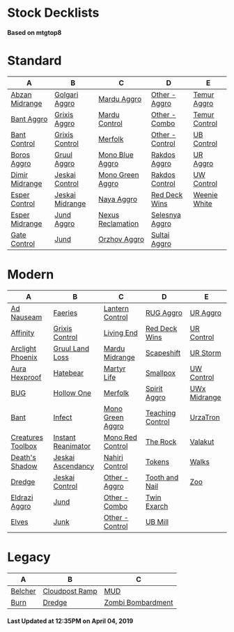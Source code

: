 # Stock Decklists
#### Based on mtgtop8


# Standard

|                             A                              |                              B                               |                                C                                 |                              D                               |                            E                             |
|------------------------------------------------------------|--------------------------------------------------------------|------------------------------------------------------------------|--------------------------------------------------------------|----------------------------------------------------------|
|[Abzan Midrange](./mtgtop8/Standard/decks/Abzan_Midrange.md)|[Golgari Aggro](./mtgtop8/Standard/decks/Golgari_Aggro.md)    |[Mardu Aggro](./mtgtop8/Standard/decks/Mardu_Aggro.md)            |[Other - Aggro](./mtgtop8/Standard/decks/Other_-_Aggro.md)    |[Temur Aggro](./mtgtop8/Standard/decks/Temur_Aggro.md)    |
|[Bant Aggro](./mtgtop8/Standard/decks/Bant_Aggro.md)        |[Grixis Aggro](./mtgtop8/Standard/decks/Grixis_Aggro.md)      |[Mardu Control](./mtgtop8/Standard/decks/Mardu_Control.md)        |[Other - Combo](./mtgtop8/Standard/decks/Other_-_Combo.md)    |[Temur Control](./mtgtop8/Standard/decks/Temur_Control.md)|
|[Bant Control](./mtgtop8/Standard/decks/Bant_Control.md)    |[Grixis Control](./mtgtop8/Standard/decks/Grixis_Control.md)  |[Merfolk](./mtgtop8/Standard/decks/Merfolk.md)                    |[Other - Control](./mtgtop8/Standard/decks/Other_-_Control.md)|[UB Control](./mtgtop8/Standard/decks/UB_Control.md)      |
|[Boros Aggro](./mtgtop8/Standard/decks/Boros_Aggro.md)      |[Gruul Aggro](./mtgtop8/Standard/decks/Gruul_Aggro.md)        |[Mono Blue Aggro](./mtgtop8/Standard/decks/Mono_Blue_Aggro.md)    |[Rakdos Aggro](./mtgtop8/Standard/decks/Rakdos_Aggro.md)      |[UR Aggro](./mtgtop8/Standard/decks/UR_Aggro.md)          |
|[Dimir Midrange](./mtgtop8/Standard/decks/Dimir_Midrange.md)|[Jeskai Control](./mtgtop8/Standard/decks/Jeskai_Control.md)  |[Mono Green Aggro](./mtgtop8/Standard/decks/Mono_Green_Aggro.md)  |[Rakdos Control](./mtgtop8/Standard/decks/Rakdos_Control.md)  |[UW Control](./mtgtop8/Standard/decks/UW_Control.md)      |
|[Esper Control](./mtgtop8/Standard/decks/Esper_Control.md)  |[Jeskai Midrange](./mtgtop8/Standard/decks/Jeskai_Midrange.md)|[Naya Aggro](./mtgtop8/Standard/decks/Naya_Aggro.md)              |[Red Deck Wins](./mtgtop8/Standard/decks/Red_Deck_Wins.md)    |[Weenie White](./mtgtop8/Standard/decks/Weenie_White.md)  |
|[Esper Midrange](./mtgtop8/Standard/decks/Esper_Midrange.md)|[Jund Aggro](./mtgtop8/Standard/decks/Jund_Aggro.md)          |[Nexus Reclamation](./mtgtop8/Standard/decks/Nexus_Reclamation.md)|[Selesnya Aggro](./mtgtop8/Standard/decks/Selesnya_Aggro.md)  |                                                          |
|[Gate Control](./mtgtop8/Standard/decks/Gate_Control.md)    |[Jund](./mtgtop8/Standard/decks/Jund.md)                      |[Orzhov Aggro](./mtgtop8/Standard/decks/Orzhov_Aggro.md)          |[Sultai Aggro](./mtgtop8/Standard/decks/Sultai_Aggro.md)      |                                                          |


# Modern

|                               A                                |                                B                                 |                              C                               |                              D                               |                          E                           |
|----------------------------------------------------------------|------------------------------------------------------------------|--------------------------------------------------------------|--------------------------------------------------------------|------------------------------------------------------|
|[Ad Nauseam](./mtgtop8/Modern/decks/Ad_Nauseam.md)              |[Faeries](./mtgtop8/Modern/decks/Faeries.md)                      |[Lantern Control](./mtgtop8/Modern/decks/Lantern_Control.md)  |[RUG Aggro](./mtgtop8/Modern/decks/RUG_Aggro.md)              |[UR Aggro](./mtgtop8/Modern/decks/UR_Aggro.md)        |
|[Affinity](./mtgtop8/Modern/decks/Affinity.md)                  |[Grixis Control](./mtgtop8/Modern/decks/Grixis_Control.md)        |[Living End](./mtgtop8/Modern/decks/Living_End.md)            |[Red Deck Wins](./mtgtop8/Modern/decks/Red_Deck_Wins.md)      |[UR Control](./mtgtop8/Modern/decks/UR_Control.md)    |
|[Arclight Phoenix](./mtgtop8/Modern/decks/Arclight_Phoenix.md)  |[Gruul Land Loss](./mtgtop8/Modern/decks/Gruul_Land_Loss.md)      |[Mardu Midrange](./mtgtop8/Modern/decks/Mardu_Midrange.md)    |[Scapeshift](./mtgtop8/Modern/decks/Scapeshift.md)            |[UR Storm](./mtgtop8/Modern/decks/UR_Storm.md)        |
|[Aura Hexproof](./mtgtop8/Modern/decks/Aura_Hexproof.md)        |[Hatebear](./mtgtop8/Modern/decks/Hatebear.md)                    |[Martyr Life](./mtgtop8/Modern/decks/Martyr_Life.md)          |[Smallpox](./mtgtop8/Modern/decks/Smallpox.md)                |[UW Control](./mtgtop8/Modern/decks/UW_Control.md)    |
|[BUG](./mtgtop8/Modern/decks/BUG.md)                            |[Hollow One](./mtgtop8/Modern/decks/Hollow_One.md)                |[Merfolk](./mtgtop8/Modern/decks/Merfolk.md)                  |[Spirit Aggro](./mtgtop8/Modern/decks/Spirit_Aggro.md)        |[UWx Midrange](./mtgtop8/Modern/decks/UWx_Midrange.md)|
|[Bant](./mtgtop8/Modern/decks/Bant.md)                          |[Infect](./mtgtop8/Modern/decks/Infect.md)                        |[Mono Green Aggro](./mtgtop8/Modern/decks/Mono_Green_Aggro.md)|[Teaching Control](./mtgtop8/Modern/decks/Teaching_Control.md)|[UrzaTron](./mtgtop8/Modern/decks/UrzaTron.md)        |
|[Creatures Toolbox](./mtgtop8/Modern/decks/Creatures_Toolbox.md)|[Instant Reanimator](./mtgtop8/Modern/decks/Instant_Reanimator.md)|[Mono Red Control](./mtgtop8/Modern/decks/Mono_Red_Control.md)|[The Rock](./mtgtop8/Modern/decks/The_Rock.md)                |[Valakut](./mtgtop8/Modern/decks/Valakut.md)          |
|[Death's Shadow](./mtgtop8/Modern/decks/Death's_Shadow.md)      |[Jeskai Ascendancy](./mtgtop8/Modern/decks/Jeskai_Ascendancy.md)  |[Nahiri Control](./mtgtop8/Modern/decks/Nahiri_Control.md)    |[Tokens](./mtgtop8/Modern/decks/Tokens.md)                    |[Walks](./mtgtop8/Modern/decks/Walks.md)              |
|[Dredge](./mtgtop8/Modern/decks/Dredge.md)                      |[Jeskai Control](./mtgtop8/Modern/decks/Jeskai_Control.md)        |[Other - Aggro](./mtgtop8/Modern/decks/Other_-_Aggro.md)      |[Tooth and Nail](./mtgtop8/Modern/decks/Tooth_and_Nail.md)    |[Zoo](./mtgtop8/Modern/decks/Zoo.md)                  |
|[Eldrazi Aggro](./mtgtop8/Modern/decks/Eldrazi_Aggro.md)        |[Jund](./mtgtop8/Modern/decks/Jund.md)                            |[Other - Combo](./mtgtop8/Modern/decks/Other_-_Combo.md)      |[Twin Exarch](./mtgtop8/Modern/decks/Twin_Exarch.md)          |                                                      |
|[Elves](./mtgtop8/Modern/decks/Elves.md)                        |[Junk](./mtgtop8/Modern/decks/Junk.md)                            |[Other - Control](./mtgtop8/Modern/decks/Other_-_Control.md)  |[UB Mill](./mtgtop8/Modern/decks/UB_Mill.md)                  |                                                      |


# Legacy

|                     A                      |                            B                             |                               C                                |
|--------------------------------------------|----------------------------------------------------------|----------------------------------------------------------------|
|[Belcher](./mtgtop8/Legacy/decks/Belcher.md)|[Cloudpost Ramp](./mtgtop8/Legacy/decks/Cloudpost_Ramp.md)|[MUD](./mtgtop8/Legacy/decks/MUD.md)                            |
|[Burn](./mtgtop8/Legacy/decks/Burn.md)      |[Dredge](./mtgtop8/Legacy/decks/Dredge.md)                |[Zombi Bombardment](./mtgtop8/Legacy/decks/Zombi_Bombardment.md)|



#### Last Updated at 12:35PM on April 04, 2019